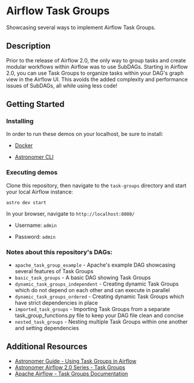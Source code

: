 # Airflow Task Groups

Showcasing several ways to implement Airflow Task Groups.

## Description

Prior to the release of Airflow 2.0, the only way to group tasks and create modular workflows within Airflow was to use SubDAGs. Starting in Airflow 2.0, you can use Task Groups to organize tasks within your DAG's graph view in the Airflow UI. This avoids the added complexity and performance issues of SubDAGs, all while using less code!

## Getting Started


### Installing

In order to run these demos on your localhost, be sure to install:

* [Docker](https://www.docker.com/products/docker-desktop)

* [Astronomer CLI](https://www.astronomer.io/docs/cloud/stable/resources/cli-reference)


### Executing demos

Clone this repository, then navigate to the ```task-groups``` directory and start your local Airflow instance:
```
astro dev start
```

In your browser, navigate to ```http://localhost:8080/```

* Username: ```admin```

* Password: ```admin```


### Notes about this repository's DAGs:

* `apache_task_group_example` - Apache's example DAG showcasing several features of Task Groups
* `basic_task_groups` - A basic DAG showing Task Groups
* `dynamic_task_groups_independent` - Creating dynamic Task Groups which do not depend on each other and can execute in parallel
* `dynamic_task_groups_ordered` - Creating dynamic Task Groups which have strict dependencies in place
* `imported_task_groups` - Importing Task Groups from a separate task_group_functions.py file to keep your DAG file clean and concise
* `nested_task_groups` - Nesting multiple Task Groups within one another and setting dependencies


## Additional Resources

* [Astronomer Guide - Using Task Groups in Airflow](https://www.astronomer.io/guides/task-groups)
* [Astronomer Airflow 2.0 Series - Task Groups](https://www.youtube.com/watch?v=e81DIxUmeYA)
* [Apache Airflow - Task Groups Documentation](https://airflow.apache.org/docs/apache-airflow/stable/concepts/dags.html#taskgroups)


